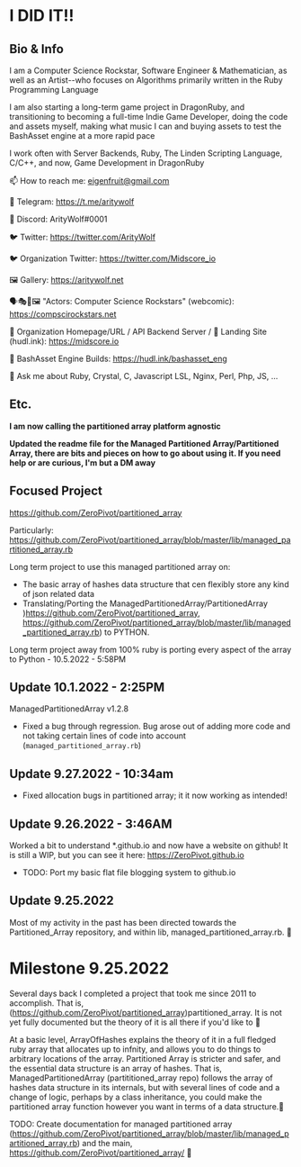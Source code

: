 # I DID IT!!

## Bio & Info


I am a Computer Science Rockstar, Software Engineer & Mathematician, as well as an Artist--who focuses on Algorithms primarily written in the Ruby Programming Language

I am also starting a long-term game project in DragonRuby, and transitioning to becoming a full-time Indie Game Developer, doing the code and assets myself, making what music I can and buying assets to test the BashAsset engine at a more rapid pace

I work often with Server Backends, Ruby, The Linden Scripting Language, C/C++, and now, Game Development in DragonRuby

📫 How to reach me: eigenfruit@gmail.com


📲 Telegram: https://t.me/aritywolf


📲 Discord: ArityWolf#0001


🐦 Twitter: https://twitter.com/ArityWolf


🐦 Organization Twitter: https://twitter.com/Midscore_io



🖼️ Gallery: https://aritywolf.net


🗣️🎭🎨🖼️ "Actors: Computer Science Rockstars" (webcomic): https://compscirockstars.net



🔢 Organization Homepage/URL / API Backend Server / 🏫 Landing Site (hudl.ink): https://midscore.io


🚂 BashAsset Engine Builds: https://hudl.ink/bashasset_eng


💬 Ask me about Ruby, Crystal, C, Javascript LSL, Nginx, Perl, Php, JS, ...


## Etc.

**I am now calling the partitioned array platform agnostic**

**Updated the readme file for the Managed Partitioned Array/Partitioned Array, there are bits and pieces on how to go about using it. If you need help or are curious, I'm but a DM away**


## Focused Project
https://github.com/ZeroPivot/partitioned_array

Particularly: https://github.com/ZeroPivot/partitioned_array/blob/master/lib/managed_partitioned_array.rb

Long term project to use this managed partitioned array on:

* The basic array of hashes data structure that cen flexibly store any kind of json related data
* Translating/Porting the ManagedPartitionedArray/PartitionedArray )https://github.com/ZeroPivot/partitioned_array, https://github.com/ZeroPivot/partitioned_array/blob/master/lib/managed_partitioned_array.rb) to PYTHON. 

Long term project away from 100% ruby is porting every aspect of the array to Python - 10.5.2022 - 5:58PM


## Update 10.1.2022 - 2:25PM
ManagedPartitionedArray v1.2.8
* Fixed a bug through regression. Bug arose out of adding more code and not taking certain lines of code into account (`managed_partitioned_array.rb`)

## Update 9.27.2022 - 10:34am
* Fixed allocation bugs in partitioned array; it it now working as intended!

## Update 9.26.2022 - 3:46AM
Worked a bit to understand *.github.io and now have a website on github! It is still a WIP, but you can see it here: https://ZeroPivot.github.io
* TODO: Port my basic flat file blogging system to github.io

## Update 9.25.2022
Most of my activity in the past has been directed towards the Partitioned_Array repository, and within lib, managed_partitioned_array.rb. 🌠

# Milestone 9.25.2022
Several days back I completed a project that took me since 2011 to accomplish. That is, (https://github.com/ZeroPivot/partitioned_array)partitioned_array. It is not yet fully documented but the theory of it is all there if you'd like to 🌠

At a basic level, ArrayOfHashes explains the theory of it in a full fledged ruby array that allocates up to infnity, and allows you to do things to arbitrary locations of the array. Partitioned Array is stricter and safer, and the essential data structure is an array of hashes. That is, ManagedPartitionedArray (partititioned_array repo) follows the array of hashes data structure in its internals, but with several lines of code and a change of logic, perhaps by a class inheritance, you could make  the partitioned array function however you want in terms of a data structure.🌠

TODO: Create documentation for managed partitioned array (https://github.com/ZeroPivot/partitioned_array/blob/master/lib/managed_partitioned_array.rb) and the main, https://github.com/ZeroPivot/partitioned_array/ 🌠
